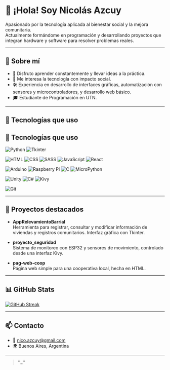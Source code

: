 # 👋 ¡Hola! Soy Nicolás Azcuy

Apasionado por la tecnología aplicada al bienestar social y la mejora comunitaria.  
Actualmente formándome en programación y desarrollando proyectos que integran hardware y software para resolver problemas reales.

---

## 🚀 Sobre mí

- 🧠 Disfruto aprender constantemente y llevar ideas a la práctica.
- 🤝 Me interesa la tecnología con impacto social.
- 🛠️ Experiencia en desarrollo de interfaces gráficas, automatización con sensores y microcontroladores, y desarrollo web básico.
- 🎓 Estudiante de Programación en UTN.

---

## 🧰 Tecnologías que uso
## 🧰 Tecnologías que uso

![Python](https://img.shields.io/badge/-Python-3776AB?style=flat&logo=python&logoColor=white)
![Tkinter](https://img.shields.io/badge/-Tkinter-FFCC00?style=flat&logo=python&logoColor=black)

![HTML](https://img.shields.io/badge/-HTML5-E34F26?style=flat&logo=html5&logoColor=white)
![CSS](https://img.shields.io/badge/-CSS3-1572B6?style=flat&logo=css3&logoColor=white)
![SASS](https://img.shields.io/badge/-SASS-CC6699?style=flat&logo=sass&logoColor=white)
![JavaScript](https://img.shields.io/badge/-JavaScript-F7DF1E?style=flat&logo=javascript&logoColor=black)
![React](https://img.shields.io/badge/-React-61DAFB?style=flat&logo=react&logoColor=black)

![Arduino](https://img.shields.io/badge/-Arduino-00979D?style=flat&logo=arduino&logoColor=white)
![Raspberry Pi](https://img.shields.io/badge/-Raspberry%20Pi-A22846?style=flat&logo=raspberry-pi&logoColor=white)
![C](https://img.shields.io/badge/-C-00599C?style=flat&logo=c&logoColor=white)
![MicroPython](https://img.shields.io/badge/-MicroPython-2C3E50?style=flat&logo=python&logoColor=white)

![Unity](https://img.shields.io/badge/-Unity-000000?style=flat&logo=unity&logoColor=white)
![C#](https://img.shields.io/badge/-C%23-239120?style=flat&logo=c-sharp&logoColor=white)
![Kivy](https://img.shields.io/badge/-Kivy-000000?style=flat)

![Git](https://img.shields.io/badge/-Git-F05032?style=flat&logo=git&logoColor=white)


---

## 🧪 Proyectos destacados

- **AppRelevamientoBarrial**  
  Herramienta para registrar, consultar y modificar información de viviendas y registros comunitarios. Interfaz gráfica con Tkinter.

- **proyecto_seguridad**  
  Sistema de monitoreo con ESP32 y sensores de movimiento, controlado desde una interfaz Kivy.

- **pag-web-coop**  
  Página web simple para una cooperativa local, hecha en HTML.

---

## 📊 GitHub Stats

[![GitHub Streak](https://streak-stats.demolab.com?user=nazcuy&theme=dark)](https://git.io/streak-stats)

---

## 📫 Contacto

- 📧 [nico.azcuy@gmail.com](mailto:nico.azcuy@gmail.com)
- 🌍 Buenos Aires, Argentina

---

> "..."

